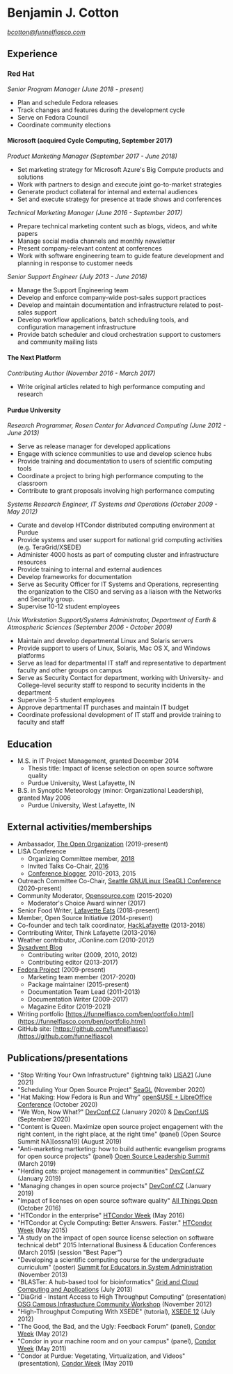 # Benjamin J. Cotton
*bcotton@funnelfiasco.com*

## Experience

### Red Hat
*Senior Program Manager (June 2018 - present)*

* Plan and schedule Fedora releases
* Track changes and features during the development cycle
* Serve on Fedora Council
* Coordinate community elections

#### Microsoft (acquired Cycle Computing, September 2017)
*Product Marketing Manager (September 2017 - June 2018)*

* Set marketing strategy for Microsoft Azure's Big Compute products and solutions
* Work with partners to design and execute joint go-to-market strategies
* Generate product collateral for internal and external audiences
* Set and execute strategy for presence at trade shows and conferences

*Technical Marketing Manager (June 2016 - September 2017)*

* Prepare technical marketing content such as blogs, videos, and white papers
* Manage social media channels and monthly newsletter
* Present company-relevant content at conferences
* Work with software engineering team to guide feature development and planning in response to customer needs

*Senior Support Engineer (July 2013 - June 2016)*

* Manage the Support Engineering team
* Develop and enforce company-wide post-sales support practices
* Develop and maintain documentation and infrastructure related to post-sales support
* Develop workflow applications, batch scheduling tools, and configuration management infrastructure
* Provide batch scheduler and cloud orchestration support to customers and community mailing lists

#### The Next Platform
*Contributing Author (November 2016 - March 2017)*

* Write original articles related to high performance computing and research

#### Purdue University
*Research Programmer, Rosen Center for Advanced Computing (June 2012 - June 2013)*

* Serve as release manager for developed applications
* Engage with science communities to use and develop science hubs
* Provide training and documentation to users of scientific computing tools
* Coordinate a project to bring high performance computing to the classroom
* Contribute to grant proposals involving high performance computing

*Systems Research Engineer, IT Systems and Operations (October 2009 - May 2012)*

* Curate and develop HTCondor distributed computing environment at Purdue
* Provide systems and user support for national grid computing activities (e.g. TeraGrid/XSEDE)
* Administer 4000 hosts as part of computing cluster and infrastructure resources
* Provide training to internal and external audiences
* Develop frameworks for documentation
* Serve as Security Officer for IT Systems and Operations, representing the organization to the CISO and serving as a liaison with the Networks and Security group.
* Supervise 10-12 student employees

*Unix Workstation Support/Systems Administrator, Department of Earth & Atmospheric Sciences (September 2006 - October 2009)*

* Maintain and develop departmental Linux and Solaris servers
* Provide support to users of Linux, Solaris, Mac OS X, and Windows platforms
* Serve as lead for departmental IT staff and representative to department faculty and other groups on campus
* Serve as Security Contact for department, working with University- and College-level security staff to respond to security incidents in the department
* Supervise 3-5 student employees
* Approve departmental IT purchases and maintain IT budget
* Coordinate professional development of IT staff and provide training to faculty and staff

## Education
* M.S. in IT Project Management, granted December 2014
     * Thesis title: Impact of license selection on open source software quality
     * Purdue University, West Lafayette, IN
* B.S. in Synoptic Meteorology (minor: Organizational Leadership), granted May 2006
     * Purdue University, West Lafayette, IN

## External activities/memberships

* Ambassador, [The Open Organization][openorg] (2019-present)
* LISA Conference
    * Organizing Committee member, [2018][lisa18]
    * Invited Talks Co-Chair, [2016][lisa16]
    * [Conference blogger][lisablog], 2010-2013, 2015
* Outreach Committee Co-Chair, [Seattle GNU/Linux (SeaGL) Conference][seagl] (2020-present)
* Community Moderator, [Opensource.com][OSDC] (2015-2020)
    * Moderator's Choice Award winner (2017)
* Senior Food Writer, [Lafayette Eats][lafeats] (2018-present)
* Member, Open Source Initiative (2014-present)
* Co-founder and tech talk coordinator, [HackLafayette][hacklafayette] (2013-2018)
* Contributing Writer, Think Lafayette (2013-2016)
* Weather contributor, JConline.com (2010-2012)
* [Sysadvent Blog][sysadvent]
    * Contributing writer (2009, 2010, 2012)
    * Contributing editor (2013-2017)
* [Fedora Project][fedora] (2009-present)
    * Marketing team member (2017-2020)
    * Package maintainer (2015-present)
    * Documentation Team Lead (2011-2013)
    * Documentation Writer (2009-2017)
    * Magazine Editor (2019-2021)
* Writing portfolio [https://funnelfiasco.com/ben/portfolio.html](https://funnelfiasco.com/ben/portfolio.html)
* GitHub site: [https://github.com/funnelfiasco](https://github.com/funnelfiasco)

## Publications/presentations
* "Stop Writing Your Own Infrastructure" (lightning talk) [LISA21][lisa21] (June 2021)
* "Scheduling Your Open Source Project" [SeaGL][seagl2020] (November 2020)
* "Hat Making: How Fedora is Run and Why" [openSUSE + LibreOffice Conference][oslo2020] (October 2020)
* "We Won, Now What?" [DevConf.CZ][devconfcz2020] (January 2020) & [DevConf.US][devconfus2020] (September 2020)
* "Content is Queen. Maximize open source project engagement with the right content, in the right place, at the right time" (panel) [Open Source Summit NA][ossna19] (August 2019)
* "Anti-marketing martketing: how to build authentic evangelism programs for open source projects" (panel) [Open Source Leadership Summit](osls2019) (March 2019)
* "Herding cats: project management in communities" [DevConf.CZ][devconfcz2019b] (January 2019)
* "Managing changes in open source projects" [DevConf.CZ][devconfcz2019a] (January 2019)
* "Impact of licenses on open source software quality" [All Things Open][ato2016] (October 2016)
* "HTCondor in the enterprise" [HTCondor Week][htcondorweek16] (May 2016)
* "HTCondor at Cycle Computing: Better Answers. Faster." [HTCondor Week][htcondorweek15] (May 2015)
* "A study on the impact of open source license selection on software technical debt" 2015 International Business & Education Conferences (March 2015) (session "Best Paper")
* "Developing a scientific computing course for the undergraduate curriculum" (poster) [Summit for Educators in System Administration][sesa13] (November 2013)
* "BLASTer: A hub-based tool for bioinformatics" [Grid and Cloud Computing and Applications][gca13] (July 2013)
* "DiaGrid - Instant Access to High Throughput Computing" (presentation) [OSG Campus Infrastucture Community Workshop][osgcicw12] (November 2012)
* "High-Throughput Computing With XSEDE" (tutorial), [XSEDE 12][xsede12] (July 2012)
* "The Good, the Bad, and the Ugly: Feedback Forum" (panel), [Condor Week][condorweek12] (May 2012)
* "Condor in your machine room and on your campus" (panel), [Condor Week][condorweek11] (May 2011)
* "Condor at Purdue: Vegetating, Virtualization, and Videos" (presentation), [Condor Week][condorweek11] (May 2011) 

[lisablog]: http://usenix.org/blog
[lisa16]: http://usenix.org/conference/lisa16
[lisa18]: http://usenix.org/conference/lisa18
[sysadvent]: http://sysadvent.blogspot.com/
[fedora]: http://fedoraproject.org
[condorweek11]: http://www.cs.wisc.edu/condor/CondorWeek2011/
[condorweek12]: http://www.cs.wisc.edu/condor/CondorWeek2012/
[xsede12]: https://www.xsede.org/web/xsede12/
[osgcicw12]: https://indico.fnal.gov/conferenceTimeTable.py?confId=5927
[gca13]: http://www.world-academy-of-science.org/worldcomp13/ws/conferences/gca13
[sesa13]: https://www.usenix.org/conference/sesa13
[osdc]: http://opensource.com
[seagl]: https://seagl.org
[hacklafayette]: http://hacklafayette.com
[htcondorweek15]: http://research.cs.wisc.edu/htcondor/HTCondorWeek2015/presentations/CottonB_CycleComputing.pdf
[htcondorweek16]: http://research.cs.wisc.edu/htcondor/HTCondorWeek2016/presentations/CycleComputing.pdf
[ato2016]: https://allthingsopen.org/2016/
[openorg]: https://opensource.com/open-organization
[lafeats]: https://www.lafayette-eats.com
[devconfcz2019a]: http://devconf.info
[devconfcz2019b]: https://www.youtube.com/watch?v=UtXI5QpH4Tc
[lisa21]: https://www.usenix.org/conference/lisa21/presentation/cotton
[seagl2020]: https://osem.seagl.org/conferences/seagl2020/program/proposals/752
[oslo2020]: https://events.opensuse.org/conferences/oSLO/program/proposals/3169
[devconfcz2020]: https://www.youtube.com/watch?v=2K8JgY842CQ
[devconfus2020]: https://www.youtube.com/watch?v=KjqtJrE6KR8
[ossna2019]: https://ossna19.sched.com/event/PUS3/panel-discussion-content-is-queen-maximize-open-source-project-engagement-with-the-right-content-in-the-right-place-at-the-right-time-jennifer-lankford-lankford-communications-amanda-katona-vmware-ben-cotton-red-hat-and-kim-mcmahon-cloud-nativ
[osls2019]: https://sched.co/LG6H
